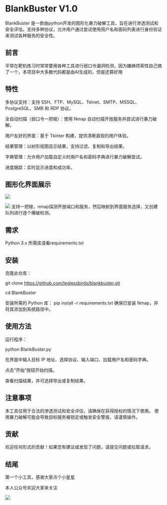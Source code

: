 # BlankBuster V1.0
BlankBuster 是一款由python开发的图形化暴力破解工具，旨在进行渗透测试和安全评估。支持多种协议，允许用户通过尝试使用用户名和密码列表进行身份验证来测试各种服务的安全性。
## 前言
平常在靶机练习时常常要用各种工具进行弱口令漏洞检测，因为嫌麻烦索性自己搞了一个，本项目中大多数代码都是由AI生成的，但是还算好用

## 特性
多协议支持：支持 SSH、FTP、MySQL、Telnet、SMTP、MSSQL、PostgreSQL、SMB 和 RDP 协议。


全自动扫描（弱口令一把梭）：使用 Nmap 自动扫描开放服务并尝试进行暴力破解。


用户友好的界面：基于 Tkinter 构建，提供清晰直观的用户体验。


结果管理：以树形视图显示结果，支持过滤、复制和导出结果。


字典管理：允许用户加载自定义的用户名和密码字典进行暴力破解尝试。


进度跟踪：实时显示进度和成功率。
## 图形化界面展示
![](https://github.com/user-attachments/assets/e6347184-9989-4f7c-a347-29d5208654c3)


![](https://github.com/user-attachments/assets/2e218942-0fb8-410a-a143-905d66e3423a)
支持一把梭，nmap探测开放端口和服务，然后映射到界面服务选择，又创建队列进行逐个爆破检测。
## 需求
Python 3.x
所需库请看requirements.txt
## 安装
克隆此仓库：

git clone https://github.com/leglessbirds/blankbuster.git


cd BlankBuster

安装所需的 Python 库：
pip install -r requirements.txt
确保已安装 Nmap，并将其添加到系统路径中。

## 使用方法
运行程序：


python BlankBuster.py


在界面中输入目标 IP 地址、选择协议、输入端口、加载用户名和密码字典。

点击“开始”按钮开始扫描。

查看扫描结果，并可选择导出或复制结果。

## 注意事项
本工具仅用于合法的渗透测试和安全评估，请确保在获得授权的情况下使用。
使用暴力破解可能会导致目标服务被锁定或触发安全警报，请谨慎操作。
## 贡献
欢迎任何形式的贡献！如果您有建议或发现了问题，请提交问题或拉取请求。
## 结尾
第一个小工具，感谢大家点个小星星

本人公众号欢迎大家来关注


![](https://github.com/user-attachments/assets/95183c55-94e9-4a95-946e-91099ee65559)



